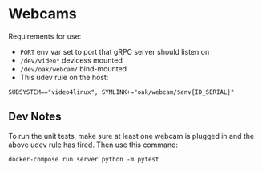 # Webcams

Requirements for use:

* `PORT` env var set to port that gRPC server should listen on
* `/dev/video*` devicess mounted
* `/dev/oak/webcam/` bind-mounted
* This udev rule on the host:

```
SUBSYSTEM=="video4linux", SYMLINK+="oak/webcam/$env{ID_SERIAL}"
```

## Dev Notes

To run the unit tests, make sure at least one webcam is plugged in and
the above udev rule has fired. Then use this command:

```
docker-compose run server python -m pytest
```
